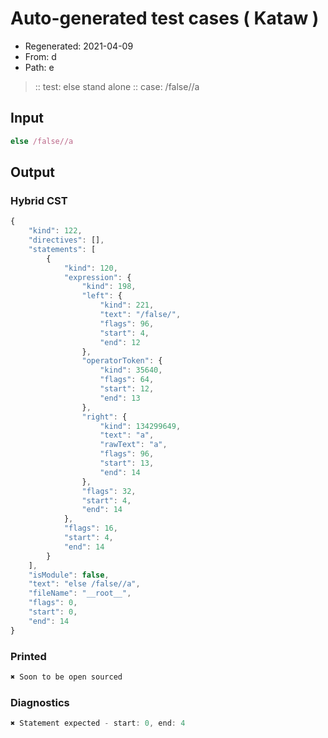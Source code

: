 # Auto-generated test cases ( Kataw )
- Regenerated: 2021-04-09
- From: d
- Path: e
> :: test: else stand alone
> :: case: /false//a
## Input

`````js
else /false//a
`````

## Output

### Hybrid CST

```javascript
{
    "kind": 122,
    "directives": [],
    "statements": [
        {
            "kind": 120,
            "expression": {
                "kind": 198,
                "left": {
                    "kind": 221,
                    "text": "/false/",
                    "flags": 96,
                    "start": 4,
                    "end": 12
                },
                "operatorToken": {
                    "kind": 35640,
                    "flags": 64,
                    "start": 12,
                    "end": 13
                },
                "right": {
                    "kind": 134299649,
                    "text": "a",
                    "rawText": "a",
                    "flags": 96,
                    "start": 13,
                    "end": 14
                },
                "flags": 32,
                "start": 4,
                "end": 14
            },
            "flags": 16,
            "start": 4,
            "end": 14
        }
    ],
    "isModule": false,
    "text": "else /false//a",
    "fileName": "__root__",
    "flags": 0,
    "start": 0,
    "end": 14
}
```

### Printed

```javascript
✖ Soon to be open sourced
```

### Diagnostics

```javascript
✖ Statement expected - start: 0, end: 4

```


